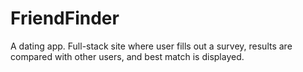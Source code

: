 # FriendFinder
A dating app. Full-stack site where user fills out a survey, results are compared with other users, and best match is displayed.
